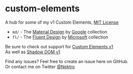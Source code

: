 # custom-elements
A hub for some of my v1 Custom Elements, [MIT License](LICENSE)

- `md/` - The [Material Design](https://material.io/guidelines/) by [Google](https://www.google.com/) collection
- `fl/` - The [Fluent Design](http://fluent.microsoft.com/) by [Microsoft](https://www.microsoft.com/) collection

Be sure to check out support for [Custom Elements v1](https://caniuse.com/#feat=custom-elementsv1)  
As well as [Shadow DOM v1](https://caniuse.com/#feat=shadowdomv1)

Find any issues? Feel free to create an issue here on GitHub.  
Or contact me on Twitter [@Nektro](https://twitter.com/Nektro)
